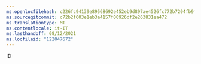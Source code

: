 ```yaml
---
ms.openlocfilehash: c226fc94139e89568692e452eb9d897ae4526fc772b7204fb9ff084d0016b9b7
ms.sourcegitcommit: c72b2f603e1eb3a4157f00926df2e263831ea472
ms.translationtype: MT
ms.contentlocale: it-IT
ms.lasthandoff: 08/12/2021
ms.locfileid: "122047672"
---
```

 ID 